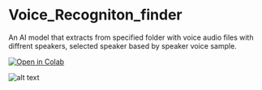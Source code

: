 # Voice_Recogniton_finder
An AI model that extracts from specified folder with voice audio files with diffrent speakers, selected speaker based by speaker voice sample.


[![Open in Colab](https://colab.research.google.com/assets/colab-badge.svg)](https://colab.research.google.com/drive/1yhpc4VuSNa6-Zl69G2hl7_qm7fm4Tv7T?usp=sharing)

![alt text](https://i.imgur.com/N4nTjWR.png)
